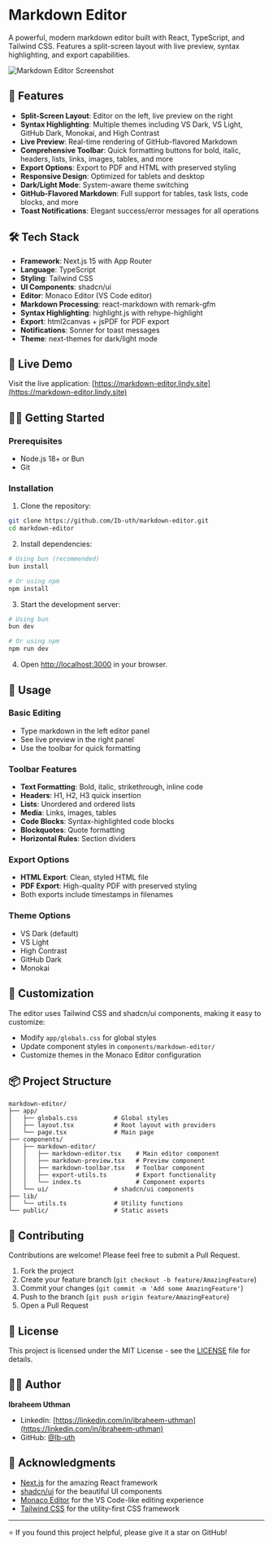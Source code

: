 # Markdown Editor

A powerful, modern markdown editor built with React, TypeScript, and Tailwind CSS. Features a split-screen layout with live preview, syntax highlighting, and export capabilities.

![Markdown Editor Screenshot](https://markdown-editor.lindy.site)

## 🚀 Features

- **Split-Screen Layout**: Editor on the left, live preview on the right
- **Syntax Highlighting**: Multiple themes including VS Dark, VS Light, GitHub Dark, Monokai, and High Contrast
- **Live Preview**: Real-time rendering of GitHub-flavored Markdown
- **Comprehensive Toolbar**: Quick formatting buttons for bold, italic, headers, lists, links, images, tables, and more
- **Export Options**: Export to PDF and HTML with preserved styling
- **Responsive Design**: Optimized for tablets and desktop
- **Dark/Light Mode**: System-aware theme switching
- **GitHub-Flavored Markdown**: Full support for tables, task lists, code blocks, and more
- **Toast Notifications**: Elegant success/error messages for all operations

## 🛠️ Tech Stack

- **Framework**: Next.js 15 with App Router
- **Language**: TypeScript
- **Styling**: Tailwind CSS
- **UI Components**: shadcn/ui
- **Editor**: Monaco Editor (VS Code editor)
- **Markdown Processing**: react-markdown with remark-gfm
- **Syntax Highlighting**: highlight.js with rehype-highlight
- **Export**: html2canvas + jsPDF for PDF export
- **Notifications**: Sonner for toast messages
- **Theme**: next-themes for dark/light mode

## 🎯 Live Demo

Visit the live application: [https://markdown-editor.lindy.site](https://markdown-editor.lindy.site)

## 🏃‍♂️ Getting Started

### Prerequisites

- Node.js 18+ or Bun
- Git

### Installation

1. Clone the repository:
```bash
git clone https://github.com/Ib-uth/markdown-editor.git
cd markdown-editor
```

2. Install dependencies:
```bash
# Using bun (recommended)
bun install

# Or using npm
npm install
```

3. Start the development server:
```bash
# Using bun
bun dev

# Or using npm
npm run dev
```

4. Open [http://localhost:3000](http://localhost:3000) in your browser.

## 📝 Usage

### Basic Editing
- Type markdown in the left editor panel
- See live preview in the right panel
- Use the toolbar for quick formatting

### Toolbar Features
- **Text Formatting**: Bold, italic, strikethrough, inline code
- **Headers**: H1, H2, H3 quick insertion
- **Lists**: Unordered and ordered lists
- **Media**: Links, images, tables
- **Code Blocks**: Syntax-highlighted code blocks
- **Blockquotes**: Quote formatting
- **Horizontal Rules**: Section dividers

### Export Options
- **HTML Export**: Clean, styled HTML file
- **PDF Export**: High-quality PDF with preserved styling
- Both exports include timestamps in filenames

### Theme Options
- VS Dark (default)
- VS Light
- High Contrast
- GitHub Dark
- Monokai

## 🎨 Customization

The editor uses Tailwind CSS and shadcn/ui components, making it easy to customize:

- Modify `app/globals.css` for global styles
- Update component styles in `components/markdown-editor/`
- Customize themes in the Monaco Editor configuration

## 📦 Project Structure

```
markdown-editor/
├── app/
│   ├── globals.css          # Global styles
│   ├── layout.tsx           # Root layout with providers
│   └── page.tsx             # Main page
├── components/
│   ├── markdown-editor/
│   │   ├── markdown-editor.tsx    # Main editor component
│   │   ├── markdown-preview.tsx   # Preview component
│   │   ├── markdown-toolbar.tsx   # Toolbar component
│   │   ├── export-utils.ts        # Export functionality
│   │   └── index.ts               # Component exports
│   └── ui/                  # shadcn/ui components
├── lib/
│   └── utils.ts             # Utility functions
└── public/                  # Static assets
```

## 🤝 Contributing

Contributions are welcome! Please feel free to submit a Pull Request.

1. Fork the project
2. Create your feature branch (`git checkout -b feature/AmazingFeature`)
3. Commit your changes (`git commit -m 'Add some AmazingFeature'`)
4. Push to the branch (`git push origin feature/AmazingFeature`)
5. Open a Pull Request

## 📄 License

This project is licensed under the MIT License - see the [LICENSE](LICENSE) file for details.

## 👨‍💻 Author

**Ibraheem Uthman**
- LinkedIn: [https://linkedin.com/in/ibraheem-uthman](https://linkedin.com/in/ibraheem-uthman)
- GitHub: [@Ib-uth](https://github.com/Ib-uth)

## 🙏 Acknowledgments

- [Next.js](https://nextjs.org/) for the amazing React framework
- [shadcn/ui](https://ui.shadcn.com/) for the beautiful UI components
- [Monaco Editor](https://microsoft.github.io/monaco-editor/) for the VS Code-like editing experience
- [Tailwind CSS](https://tailwindcss.com/) for the utility-first CSS framework

---

⭐ If you found this project helpful, please give it a star on GitHub!
